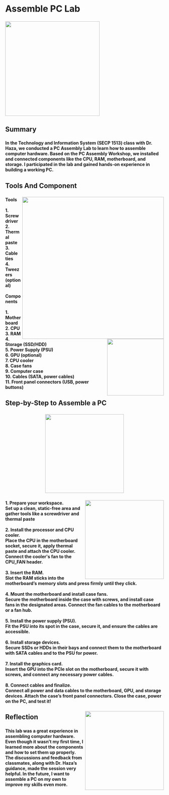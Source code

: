 <h1 align="left">Assemble PC Lab</h1>

###

<div align="left">
  <img height="300" src="https://github.com/IkqbalNordin/PC_Assemble_Lab/blob/main/WhatsApp%20Image%202025-01-22%20at%2022.29.05_8194ea6f.jpg?raw=true"  />
</div>

###

<h2 align="left">Summary</h2>

###

<h4 align="left">In the Technology and Information System (SECP 1513) class with Dr. Haza, we conducted a PC Assembly Lab to learn how to assemble computer hardware. Based on the PC Assembly Workshop, we installed and connected components like the CPU, RAM, motherboard, and storage. I participated in the lab and gained hands-on experience in building a working PC.</h4>

###

<h2 align="left">Tools And Component</h2>

###

<img align="right" height="450" src="https://github.com/IkqbalNordin/PC-Assemble-Lab-/blob/main/image.jpg?raw=true"  />

###

<img align="right" height="180" src="https://github.com/IkqbalNordin/PC-Assemble-Lab-/blob/main/pc-build-tools1.jpg?raw=true"  />

###

<h4 align="left">Tools<br><br>1. Screwdriver<br>2. Thermal paste<br>3. Cable ties<br>4. Tweezers (optional)<br><br>Components<br><br>1. Motherboard<br>2. CPU<br>3. RAM<br>4. Storage (SSD/HDD)<br>5. Power Supply (PSU)<br>6. GPU (optional)<br>7. CPU cooler<br>8. Case fans<br>9. Computer case<br>10. Cables (SATA, power cables)<br>11. Front panel connectors (USB, power buttons)</h4>

###

<h2 align="left">Step-by-Step to Assemble a PC</h2>

###

<div align="center">
  <img height="250" src="https://media3.giphy.com/media/v1.Y2lkPTc5MGI3NjExdTRwOWkycnFmYzFqNzE1MXBqM3Q3eXoyeXY4cW1mYXgxMTdhb3R0aiZlcD12MV9pbnRlcm5hbF9naWZfYnlfaWQmY3Q9Zw/Me26p6aNd9HY05cNew/giphy.gif"  />
</div>

###

<img align="right" height="250" src="https://github.com/IkqbalNordin/PC_Assemble_Lab/blob/main/404748670-37295b45-2627-432d-94b5-e5c78d7d8353.png?raw=truejwt=eyJhbGciOiJIUzI1NiIsInR5cCI6IkpXVCJ9.eyJpc3MiOiJnaXRodWIuY29tIiwiYXVkIjoicmF3LmdpdGh1YnVzZXJjb250ZW50LmNvbSIsImtleSI6ImtleTUiLCJleHAiOjE3Mzc1NTcyMTMsIm5iZiI6MTczNzU1NjkxMywicGF0aCI6Ii8xOTQ2NjgwMzYvNDA0NzQ4NjcwLTM3Mjk1YjQ1LTI2MjctNDMyZC05NGI1LWU1Yzc4ZDdkODM1My5wbmc_WC1BbXotQWxnb3JpdGhtPUFXUzQtSE1BQy1TSEEyNTYmWC1BbXotQ3JlZGVudGlhbD1BS0lBVkNPRFlMU0E1M1BRSzRaQSUyRjIwMjUwMTIyJTJGdXMtZWFzdC0xJTJGczMlMkZhd3M0X3JlcXVlc3QmWC1BbXotRGF0ZT0yMDI1MDEyMlQxNDQxNTNaJlgtQW16LUV4cGlyZXM9MzAwJlgtQW16LVNpZ25hdHVyZT0zNjQzODkwN2JmZjk4NTdiYTBlZmIzYTgwODQzYTI4OTI2OWUyYmU2NWMwMzBjZDBjMGE2MDA4M2RkOTk2NTEzJlgtQW16LVNpZ25lZEhlYWRlcnM9aG9zdCJ9.FOLD-HLXIM-t4OxcEayLVm9mfXZKDLL-4tCuL6wZDiU"  />

###

<h4 align="left">1. Prepare your workspace.<br>Set up a clean, static-free area and gather tools like a screwdriver and thermal paste<br><br>2. Install the processor and CPU cooler.<br>Place the CPU in the motherboard socket, secure it, apply thermal paste and attach the CPU cooler. Connect the cooler's fan to the CPU_FAN header.<br><br>3. Insert the RAM.<br>Slot the RAM sticks into the motherboard’s memory slots and press firmly until they click.<br><br>4. Mount the motherboard and install case fans.<br>Secure the motherboard inside the case with screws, and install case fans in the designated areas. Connect the fan cables to the motherboard or a fan hub.<br><br>5. Install the power supply (PSU).<br>Fit the PSU into its spot in the case, secure it, and ensure the cables are accessible.<br><br>6. Install storage devices.<br>Secure SSDs or HDDs in their bays and connect them to the motherboard with SATA cables and to the PSU for power.<br><br>7. Install the graphics card.<br>Insert the GPU into the PCIe slot on the motherboard, secure it with screws, and connect any necessary power cables.<br><br>8. Connect cables and finalize.<br>Connect all power and data cables to the motherboard, GPU, and storage devices. Attach the case’s front panel connectors. Close the case, power on the PC, and test it!</h4>

###

<img align="right" height="250" src="https://github.com/IkqbalNordin/PC_Assemble_Lab/blob/main/404748970-ed6d77d5-7bb6-4a35-ae2f-4756d4a7b4ae.png?raw=truejwt=eyJhbGciOiJIUzI1NiIsInR5cCI6IkpXVCJ9.eyJpc3MiOiJnaXRodWIuY29tIiwiYXVkIjoicmF3LmdpdGh1YnVzZXJjb250ZW50LmNvbSIsImtleSI6ImtleTUiLCJleHAiOjE3Mzc1NTcyMTMsIm5iZiI6MTczNzU1NjkxMywicGF0aCI6Ii8xOTQ2NjgwMzYvNDA0NzQ4OTcwLWVkNmQ3N2Q1LTdiYjYtNGEzNS1hZTJmLTQ3NTZkNGE3YjRhZS5wbmc_WC1BbXotQWxnb3JpdGhtPUFXUzQtSE1BQy1TSEEyNTYmWC1BbXotQ3JlZGVudGlhbD1BS0lBVkNPRFlMU0E1M1BRSzRaQSUyRjIwMjUwMTIyJTJGdXMtZWFzdC0xJTJGczMlMkZhd3M0X3JlcXVlc3QmWC1BbXotRGF0ZT0yMDI1MDEyMlQxNDQxNTNaJlgtQW16LUV4cGlyZXM9MzAwJlgtQW16LVNpZ25hdHVyZT1hMzc0OWI5N2NiODU2OTEzOWYyY2M3NmE4MWQ1NmM4NDNlNDc4Mjk4Y2Y4MGU0OTRhMjAzMTMwZjkzZjg5MTA5JlgtQW16LVNpZ25lZEhlYWRlcnM9aG9zdCJ9.5HsHSv0k2b93Q7BTgRnPxUwUkqUgfxdahlUUxPorTGg"  />

###

<h2 align="left">Reflection</h2>

###

<h4 align="left">This lab was a great experience in assembling computer hardware. Even though it wasn’t my first time, I learned more about the components and how to set them up properly. The discussions and feedback from classmates, along with Dr. Haza’s guidance, made the session very helpful. In the future, I want to assemble a PC on my own to improve my skills even more.</h4>

###
